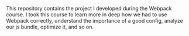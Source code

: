 This repository contains the project I developed during the Webpack course. 
I took this course to learn more in deep how we had to use Webpack correctly, understand the importance of a good config, analyze our js bundle, optimize it, and so on.
